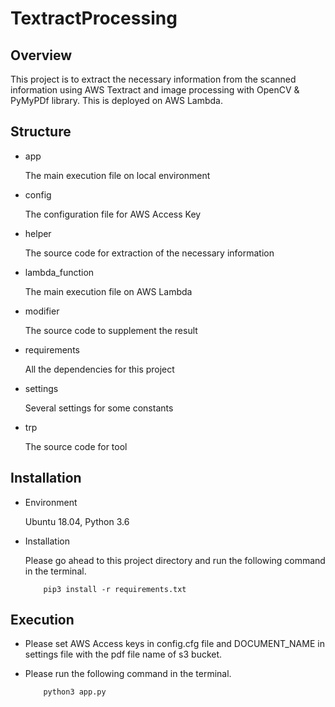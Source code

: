 # TextractProcessing

## Overview

This project is to extract the necessary information from the scanned information using AWS Textract and image processing
with OpenCV & PyMyPDf library. 
This is deployed on AWS Lambda.

## Structure

- app

    The main execution file on local environment

- config

    The configuration file for AWS Access Key
    
- helper

    The source code for extraction of the necessary information
    
- lambda_function

    The main execution file on AWS Lambda
    
- modifier

    The source code to supplement the result

- requirements

    All the dependencies for this project
    
- settings

    Several settings for some constants

- trp

    The source code for tool
    
## Installation

- Environment

    Ubuntu 18.04, Python 3.6
    
- Installation

    Please go ahead to this project directory and run the following command in the terminal.
    ```
        pip3 install -r requirements.txt
    ```

## Execution

- Please set AWS Access keys in config.cfg file and DOCUMENT_NAME in settings file with the pdf file name of s3 bucket.

- Please run the following command in the terminal.

    ```
        python3 app.py
    ```
    